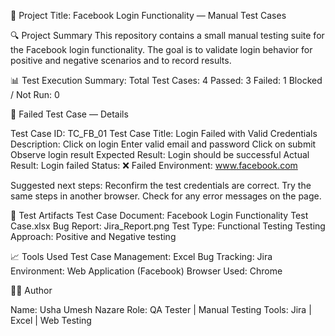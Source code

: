 
📘 Project Title: Facebook Login Functionality — Manual Test Cases

🔍 Project Summary
This repository contains a small manual testing suite for the Facebook login functionality. The goal is to validate login behavior for positive and negative scenarios and to record results.

📊 Test Execution Summary:
                          Total Test Cases: 4
                          Passed: 3
                          Failed: 1
                          Blocked / Not Run: 0

📄 Failed Test Case — Details

Test Case ID: TC_FB_01
Test Case Title: Login Failed with Valid Credentials
Description: Click on login
             Enter valid email and password
             Click on submit
             Observe login result
Expected Result: Login should be successful
Actual Result: Login failed
Status: ❌ Failed
Environment: www.facebook.com

Suggested next steps: Reconfirm the test credentials are correct.
                      Try the same steps in another browser.
                      Check for any error messages on the page.

🧰 Test Artifacts
                 Test Case Document: Facebook Login Functionality Test Case.xlsx
                 Bug Report: Jira_Report.png
                 Test Type: Functional Testing
                 Testing Approach: Positive and Negative testing

📈 Tools Used
             Test Case Management: Excel
             Bug Tracking: Jira
             Environment: Web Application (Facebook)
             Browser Used: Chrome

👩‍💻 Author

Name: Usha Umesh Nazare
Role: QA Tester | Manual Testing
Tools: Jira | Excel | Web Testing

